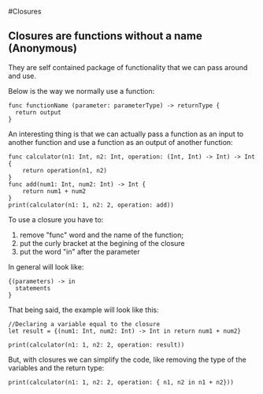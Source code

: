 #Closures

## Closures are functions without a name (Anonymous)

They are self contained package of functionality that we can pass around and use.

Below is the way we normally use a function:
```
func functionName (parameter: parameterType) -> returnType {
  return output
}
```
An interesting thing is that we can actually pass a function as an input to another function
and use a function as an output of another function: 

```
func calculator(n1: Int, n2: Int, operation: (Int, Int) -> Int) -> Int {
    return operation(n1, n2)
}
func add(num1: Int, num2: Int) -> Int {
    return num1 + num2
}
print(calculator(n1: 1, n2: 2, operation: add))
```
To use a closure you have to:
  1. remove "func" word and the name of the function;
  2. put the curly bracket at the begining of the closure
  3. put the word "in" after the parameter

In general will look like:
```
{(parameters) -> in
  statements
}
```

That being said, the example will look like this:
```
//Declaring a variable equal to the closure
let result = {(num1: Int, num2: Int) -> Int in return num1 + num2}

print(calculator(n1: 1, n2: 2, operation: result))
```

But, with closures we can simplify the code, like removing the type of the variables and the return type:
```
print(calculator(n1: 1, n2: 2, operation: { n1, n2 in n1 + n2}))
```


